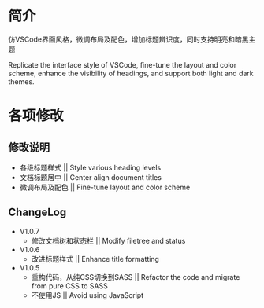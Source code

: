# 简介

仿VSCode界面风格，微调布局及配色，增加标题辨识度，同时支持明亮和暗黑主题

Replicate the interface style of VSCode, fine-tune the layout and color scheme, enhance the visibility of headings, and support both light and dark themes.

# 各项修改

## 修改说明

* 各级标题样式 || Style various heading levels
* 文档标题居中 || Center align document titles
* 微调布局及配色 || Fine-tune layout and color scheme

## ChangeLog
- V1.0.7
  - 修改文档树和状态栏 || Modify filetree and status
- V1.0.6
  - 改进标题样式 || Enhance title formatting
- V1.0.5
  - 重构代码，从纯CSS切换到SASS || Refactor the code and migrate from pure CSS to SASS
  - 不使用JS || Avoid using JavaScript